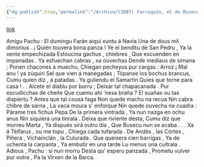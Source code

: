 ```yaml
---
{"dg-publish":true,"permalink":"/Archivo/(1887) Farruquín, el de Buseco/","tags":["#Siglo_19","occidental","a1887","Xosé_Floréz","escrito","Cangas_del_Narcea","poema"]}
---
```


[link](https://asturies.com/cavedaynava/buseco.txt)

 Amigu Pachu : El dumingu
Farán aiquí xuntu á Navia
Una de dous mil dimonius .
¡ Quién touvera bona panza !
 Ye el benditu de San Pedru ,
Ya la xente empechizada 
Estoucina gachus , chiebres , 
Que escuenden en impanadas .
Ya esfuechan cabras , xa ouvechas
Dende mediaus de simana ;
Ponen chacones á muechu,
Chiegan pecheyus pur cargas :
 Arroz ¡ Mal anu ! ya zúquiri
Sel que vien á manegadas ;
Tópanse los bochus brancus,
Cumu quien diz , á patadas .
 Ya guliendu el Samartin
Quies que torne para casa ! . .
Alcete el diablu por burru ;
Deixar tal chapacanada .
Pur escudicchas de cheite
Que cuemu ahí 'nesa braña ?
El suañas ou tas dispiertu ?
Antes que tal cousa faga
 Non quede machu na recua
Nin cabra chibre de sarna ,
La vaca moura s' enforque
Nin quede ouvecha na cuadra :
Párame tres fichus Pepa
De la primera vintrada ,
Ya nun nazga en ochu anus
Nin siquiera una tinrala .
 Deixa que riviente desta,
Cumu diz que morreu Marta ,
Ya dispués sirá outru día ,
Que Busecu nun se acaba . . .
 Xa á Téifarus , ou me topu ,
Chiega cada tufarada .
De Andés , las Córtes , Piñera ,
Vichainclán , la Culurada .
 Que queixera cien barrigas ,
Ya de uchenta la carpanta ,
Ya embutir en una tarde
Lu menus una cuitrala .
 Adious , Pachu : si nun morru
Desta qu' esperu panzada ,
Prometu vulver pur outra ,
Pa la Virxen de la Barca.
